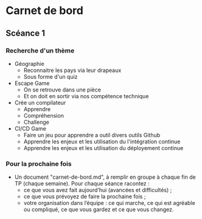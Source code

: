 # Carnet de bord
## Scéance 1

### Recherche d'un thème 
- Géographie
  - Reconnaitre les pays via leur drapeaux
  - Sous forme d'un quiz
- Escape Game
  - On se retrouve dans une pièce
  - Et on doit en sortir via nos compétence technique
- Crée un compilateur
  - Apprendre
  - Compréhension
  - Challenge
- CI/CD Game
  - Faire un jeu pour apprendre a outil divers outils Github
  - Apprendre les enjeux et les utilisation du l'intégration continue
  - Apprendre les enjeux et les utilisation du déployement continue
 

### Pour la prochaine fois


- Un document "carnet-de-bord.md", à remplir en groupe à chaque fin de TP (chaque semaine). Pour chaque séance racontez :
  - ce que vous avez fait aujourd’hui (avancées et difficultés) ;
  - ce que vous prévoyez de faire la prochaine fois ;
  - votre organisation dans l’équipe : ce qui marche, ce qui est agréable ou compliqué, ce que vous gardez et ce que vous changez.
